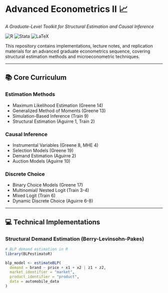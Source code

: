 # Advanced Econometrics II 📈

*A Graduate-Level Toolkit for Structural Estimation and Causal Inference*

![R](https://img.shields.io/badge/R-4.3%2B-276DC3?logo=r)
![Stata](https://img.shields.io/badge/Stata-17%2B-1a5f9a)
![LaTeX](https://img.shields.io/badge/LaTeX-Typesetting-008080?logo=latex)

This repository contains implementations, lecture notes, and replication materials for an advanced graduate econometrics sequence, covering structural estimation methods and microeconometric techniques.

---

## 📚 Core Curriculum

### **Estimation Methods**
- Maximum Likelihood Estimation (Greene 14)
- Generalized Method of Moments (Greene 13)
- Simulation-Based Inference (Train 9)
- Structural Estimation (Aguirre 1, Train 2)

### **Causal Inference**
- Instrumental Variables (Greene 8, MHE 4)
- Selection Models (Greene 19)
- Demand Estimation (Aguirre 2)
- Auction Models (Aguirre 10)

### **Discrete Choice**
- Binary Choice Models (Greene 17)
- Multinomial/ Nested Logit (Train 3-4)
- Mixed Logit (Train 6)
- Dynamic Discrete Choice (Aguirre 6-8)

---

## 💻 Technical Implementations

### Structural Demand Estimation (Berry-Levinsohn-Pakes)
```r
# BLP demand estimation in R
library(BLPestimatoR)

blp_model <- estimateBLP(
  demand = brand ~ price + x1 + x2 | z1 + z2,
  market_identifier = "market",
  product_identifier = "product",
  data = automobile_data
)
```
